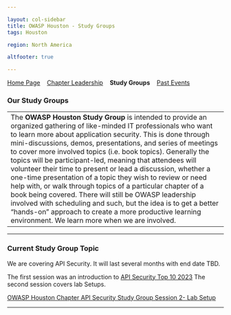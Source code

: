 ```yaml
---

layout: col-sidebar
title: OWASP Houston - Study Groups
tags: Houston

region: North America

altfooter: true

---
```


[Home Page](index.md)
&nbsp;&nbsp;&nbsp;[Chapter Leadership](leaders.md)
&nbsp;&nbsp;&nbsp;<strong>Study Groups</strong>
&nbsp;&nbsp;&nbsp;[Past Events](pastevents.md)


### Our Study Groups ###

<table>
  <tr><td width="80%">
    The <strong>OWASP Houston Study Group</strong> is intended to provide an organized gathering of like-minded IT professionals who want to learn more about application security.   This is done through mini-discussions, demos, presentations, and series of meetings to cover more involved topics (i.e. book topics).   Generally the topics will be participant-led, meaning that attendees will volunteer their time to present or lead a discussion, whether a one-time presentation of a topic they wish to review or need help with, or walk through topics of a particular chapter of a book being covered.  There will still be OWASP leadership involved with scheduling and such, but the idea is to get a better “hands-on” approach to create a more productive learning environment.  We learn more when we are involved.</td>
  </tr>
</table>

----

### Current Study Group Topic ###

We are covering API Security. It will last several months with end date TBD.

The first session was an introduction to <a href="https://owasp.org/www-project-api-security/">API Security Top 10 2023</a>
The second session covers lab Setups.


<a href="https://www.meetup.com/owasp-houston-texas-chapter/events/296859686/">OWASP Houston Chapter API Security Study Group Session 2- Lab Setup</a>


----
